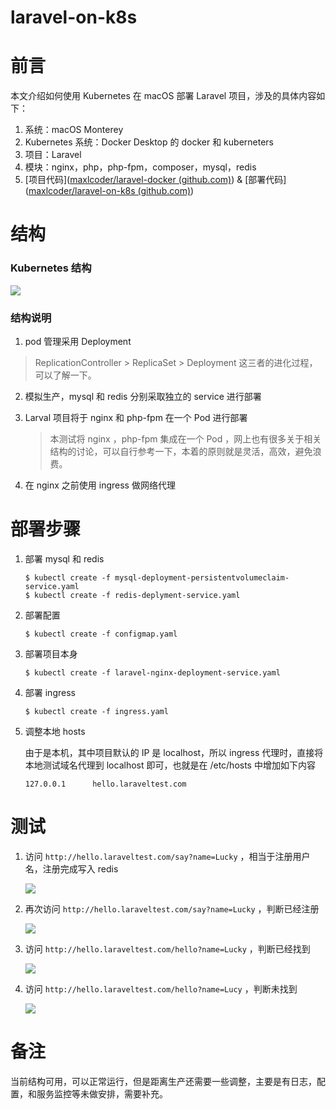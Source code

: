 # laravel-on-k8s

# 前言

本文介绍如何使用 Kubernetes 在 macOS 部署 Laravel 项目，涉及的具体内容如下：

1. 系统：macOS Monterey
2. Kubernetes 系统：Docker Desktop 的 docker 和 kuberneters
3. 项目：Laravel
4. 模块：nginx，php，php-fpm，composer，mysql，redis
5. [项目代码]([maxlcoder/laravel-docker (github.com)](https://github.com/maxlcoder/laravel-docker)) & [部署代码]([maxlcoder/laravel-on-k8s (github.com)](https://github.com/maxlcoder/laravel-on-k8s))

# 结构

### Kubernetes 结构

![](http://r1it3yop4.hn-bkt.clouddn.com/laravel-on-k8s.jpg)

### 结构说明


1. pod 管理采用 Deployment

> ReplicationController > ReplicaSet > Deployment 这三者的进化过程，可以了解一下。

2. 模拟生产，mysql 和 redis 分别采取独立的 service 进行部署

3. Larval 项目将于 nginx 和 php-fpm 在一个 Pod 进行部署

   > 本测试将 nginx ，php-fpm 集成在一个 Pod ，网上也有很多关于相关结构的讨论，可以自行参考一下，本着的原则就是灵活，高效，避免浪费。

4. 在 nginx 之前使用 ingress 做网络代理 

# 部署步骤

1. 部署 mysql 和 redis

   ```shell
   $ kubectl create -f mysql-deployment-persistentvolumeclaim-service.yaml
   $ kubectl create -f redis-deplyment-service.yaml
   ```

2. 部署配置

   ```shell
   $ kubectl create -f configmap.yaml
   ```

3. 部署项目本身

   ```shell
   $ kubectl create -f laravel-nginx-deployment-service.yaml
   ```

4. 部署 ingress

   ```shell
   $ kubectl create -f ingress.yaml
   ```

5. 调整本地 hosts

   由于是本机，其中项目默认的 IP 是 localhost，所以 ingress 代理时，直接将本地测试域名代理到 localhost 即可，也就是在 /etc/hosts 中增加如下内容
   ```shell
   127.0.0.1      hello.laraveltest.com
   ```

# 测试

1. 访问 `http://hello.laraveltest.com/say?name=Lucky` ，相当于注册用户名，注册完成写入 redis

   ![](http://r1it3yop4.hn-bkt.clouddn.com/Xnip2021-10-25_15-16-04.jpg)

2. 再次访问 `http://hello.laraveltest.com/say?name=Lucky` ，判断已经注册

   ![](http://r1it3yop4.hn-bkt.clouddn.com/Xnip2021-10-25_15-16-20.jpg)

3. 访问 `http://hello.laraveltest.com/hello?name=Lucky` ，判断已经找到

   ![](http://r1it3yop4.hn-bkt.clouddn.com/Xnip2021-10-25_15-16-36.jpg)

4. 访问 `http://hello.laraveltest.com/hello?name=Lucy` ，判断未找到

   ![](http://r1it3yop4.hn-bkt.clouddn.com/Xnip2021-10-25_15-16-50.jpg)

# 备注

当前结构可用，可以正常运行，但是距离生产还需要一些调整，主要是有日志，配置，和服务监控等未做安排，需要补充。
